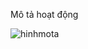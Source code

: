 Mô tả hoạt động

![hinhmota](https://github.com/user-attachments/assets/4eaaf66b-ccf5-43f2-8231-2ae62c83a1f5)
